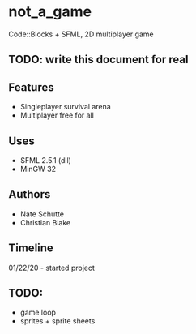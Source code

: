 # not_a_game
Code::Blocks + SFML, 2D multiplayer game

## TODO: write this document for real

## Features
- Singleplayer survival arena
- Multiplayer free for all

## Uses
- SFML 2.5.1 (dll)
- MinGW 32

## Authors
- Nate Schutte
- Christian Blake

## Timeline
01/22/20 - started project

## TODO:
- game loop
- sprites + sprite sheets
